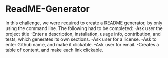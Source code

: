 # ReadME-Generator
In this challenge, we were required to create a README generator, by only using the command line.
The following had to be completed:
-Ask user the project title
-Enter a description, installation, usage info, contribution, and tests, which generates its own sections.
-Ask user for a license.
-Ask to enter Github name, and make it clickable.
-Ask user for email.
-Creates a table of content, and make each link clickable.
